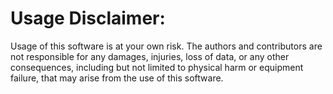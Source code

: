 # Usage Disclaimer:

Usage of this software is at your own risk. 
The authors and contributors are not responsible for any damages, injuries, loss of data, or any other consequences, 
including but not limited to physical harm or equipment failure, that may arise from the use of this software.
